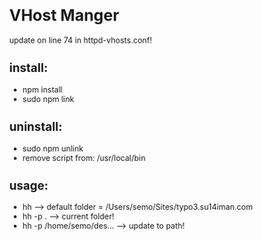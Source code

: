 # VHost Manger
 update on line 74 in httpd-vhosts.conf! 


## install:
  * npm install
  * sudo npm link

## uninstall:
  * sudo npm unlink
  * remove script from: /usr/local/bin

## usage:
  * hh --> default folder = /Users/semo/Sites/typo3.su14iman.com
  * hh -p . --> current folder!
  * hh -p /home/semo/des... --> update to path!